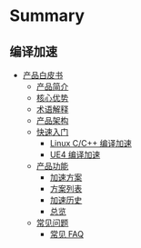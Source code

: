 # Summary

## 编译加速

* [产品白皮书]()
    * [产品简介](产品白皮书/Intro/README.md)
    * [核心优势](产品白皮书/Intro/Advantages.md)
    * [术语解释](产品白皮书/Intro/turboConcept.md)
    * [产品架构](产品白皮书/Intro/Architecture.md)
    * [快速入门]()
        * [Linux C/C++ 编译加速](产品白皮书/Quickstart/linux_c_cpp.md)
        * [UE4 编译加速](产品白皮书/Quickstart/ue.md)
    * [产品功能]()
        * [加速方案](产品白皮书/Services/turbo_plan.md)
        * [方案列表](产品白皮书/Services/turbo_plan_list.md)
        * [加速历史](产品白皮书/Services/turbo_build_history.md)
        * [总览](产品白皮书/Services/turbo_build_history.md)
    * [常见问题]()
        * [常见 FAQ](产品白皮书/FAQ/FAQ.md)